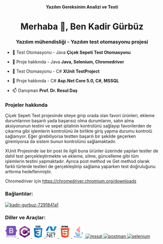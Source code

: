 <h4 align="center">Yazılım Gereksinim Analizi ve Testi</h4>
<h1 align="center">Merhaba 👋, Ben Kadir Gürbüz</h1>
<h3 align="center">Yazılım mühendisliği - Yazılım test otomasyonu projesi</h3>

- 🔭 Test Otomasyonu - Java **Çiçek Sepeti Test Otomasyonu**

- 📄 Proje hakkında - Java **Java, Selenium, Chromedriver**

- 🔭 Test Otomasyonu - C# **XUnit TestProject**

- 📄 Proje hakkında - C# **Asp.Net Core 5.0, C#, MSSQL**

- 📫 Danışman **Prof. Dr. Resul Daş**



### Projeler hakkında  
Çiçek Sepeti Test projesinde siteye girip orada olan favori ürünleri, ekleme durumlarının başarılı yada başarısız olma durumlarını, satın alma aksiyonunun testini ve sepet iptalinin kontrolünü sağlayıp favorilerden de çıkarma gibi işlemlerin kontrolünü ile birlikte giriş yapma durumu kontrolü sağlanıyor. Eğer girebiliyorsa testten başarılı bir şekilde geçerken giremiyorsa da sistem bunun kontrolünü sağlamaktadır.

XUnit Projesinde ise bir post ile ilgili buna ürünler üzerinde yapılan testler de dahil test gerçekleştirmekte ve ekleme, silme, güncelleme gibi tüm işlemlerin testini yapmaktadır. Ayrıca post method ve Get method olarak farklı türlerde testleri de gerçekleştirip sağlama yaparken test doğruluğunu arttırma hedeflenmiştir.

Chromedriver için
https://chromedriver.chromium.org/downloads  
  


<h3 align="left">Bağlantılar:</h3>
<p align="left">
<a href="https://linkedin.com/in/kadir-gürbüz-7291841a1/" target="blank"><img align="center" src="https://raw.githubusercontent.com/rahuldkjain/github-profile-readme-generator/master/src/images/icons/Social/linked-in-alt.svg" alt="kadir-gurbuz-7291841a1" height="30" width="40" /></a>
</p>

<h3 align="left">Diller ve Araçlar:</h3>
<p align="left"> <a href="https://getbootstrap.com" target="_blank" rel="noreferrer"> <img src="https://raw.githubusercontent.com/devicons/devicon/master/icons/bootstrap/bootstrap-plain-wordmark.svg" alt="bootstrap" width="40" height="40"/> </a> <a href="https://www.w3schools.com/cs/" target="_blank" rel="noreferrer"> <img src="https://raw.githubusercontent.com/devicons/devicon/master/icons/csharp/csharp-original.svg" alt="csharp" width="40" height="40"/> </a> <a href="https://www.w3schools.com/css/" target="_blank" rel="noreferrer"> <img src="https://raw.githubusercontent.com/devicons/devicon/master/icons/css3/css3-original-wordmark.svg" alt="css3" width="40" height="40"/> </a> <a href="https://dotnet.microsoft.com/" target="_blank" rel="noreferrer"> <img src="https://raw.githubusercontent.com/devicons/devicon/master/icons/dot-net/dot-net-original-wordmark.svg" alt="dotnet" width="40" height="40"/> </a> <a href="https://www.w3.org/html/" target="_blank" rel="noreferrer"> <img src="https://raw.githubusercontent.com/devicons/devicon/master/icons/html5/html5-original-wordmark.svg" alt="html5" width="40" height="40"/> </a> <a href="https://www.java.com" target="_blank" rel="noreferrer"> <img src="https://raw.githubusercontent.com/devicons/devicon/master/icons/java/java-original.svg" alt="java" width="40" height="40"/> </a> <a href="https://www.microsoft.com/en-us/sql-server" target="_blank" rel="noreferrer"> <img src="https://www.svgrepo.com/show/303229/microsoft-sql-server-logo.svg" alt="mssql" width="40" height="40"/> </a> <a href="https://postman.com" target="_blank" rel="noreferrer"> <img src="https://www.vectorlogo.zone/logos/getpostman/getpostman-icon.svg" alt="postman" width="40" height="40"/> </a> <a href="https://www.selenium.dev" target="_blank" rel="noreferrer"> <img src="https://raw.githubusercontent.com/detain/svg-logos/780f25886640cef088af994181646db2f6b1a3f8/svg/selenium-logo.svg" alt="selenium" width="40" height="40"/> </a> </p>
